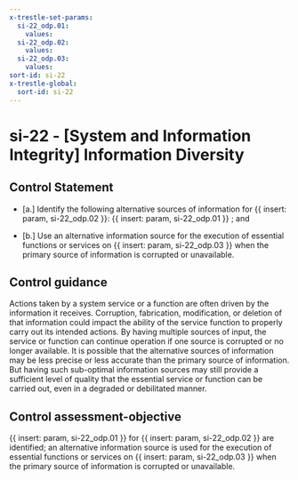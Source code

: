 ```yaml
---
x-trestle-set-params:
  si-22_odp.01:
    values:
  si-22_odp.02:
    values:
  si-22_odp.03:
    values:
sort-id: si-22
x-trestle-global:
  sort-id: si-22
---
```


# si-22 - \[System and Information Integrity\] Information Diversity

## Control Statement

- \[a.\] Identify the following alternative sources of information for {{ insert: param, si-22_odp.02 }}: {{ insert: param, si-22_odp.01 }} ; and

- \[b.\] Use an alternative information source for the execution of essential functions or services on {{ insert: param, si-22_odp.03 }} when the primary source of information is corrupted or unavailable.

## Control guidance

Actions taken by a system service or a function are often driven by the information it receives. Corruption, fabrication, modification, or deletion of that information could impact the ability of the service function to properly carry out its intended actions. By having multiple sources of input, the service or function can continue operation if one source is corrupted or no longer available. It is possible that the alternative sources of information may be less precise or less accurate than the primary source of information. But having such sub-optimal information sources may still provide a sufficient level of quality that the essential service or function can be carried out, even in a degraded or debilitated manner.

## Control assessment-objective

{{ insert: param, si-22_odp.01 }} for {{ insert: param, si-22_odp.02 }} are identified;
an alternative information source is used for the execution of essential functions or services on {{ insert: param, si-22_odp.03 }} when the primary source of information is corrupted or unavailable.
